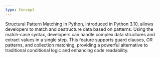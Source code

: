 ```yaml
---
type: Concept
---
```


Structural Pattern Matching in Python, introduced in Python 3.10, allows developers to match and destructure data based on patterns. Using the match-case syntax, developers can handle complex data structures and extract values in a single step. This feature supports guard clauses, OR patterns, and collection matching, providing a powerful alternative to traditional conditional logic and enhancing code readability.